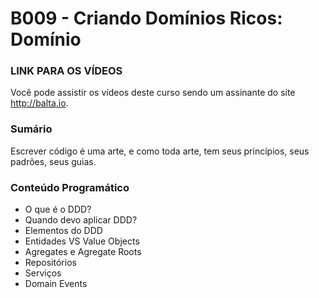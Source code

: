 # B009 - Criando Domínios Ricos: Domínio

### LINK PARA OS VÍDEOS
Você pode assistir os vídeos deste curso sendo um assinante do site http://balta.io.

### Sumário
Escrever código é uma arte, e como toda arte, tem seus princípios, seus padrões, seus guias.

### Conteúdo Programático
* O que é o DDD?
* Quando devo aplicar DDD?
* Elementos do DDD
* Entidades VS Value Objects
* Agregates e Agregate Roots
* Repositórios
* Serviços
* Domain Events
